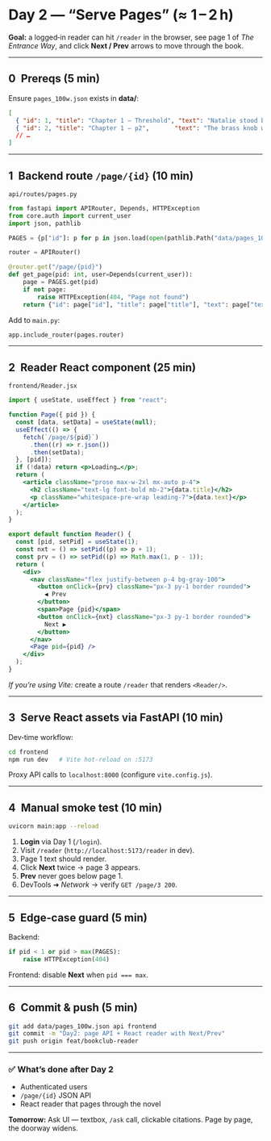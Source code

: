 # Day 2 — “Serve Pages” (≈ 1 – 2 h)

**Goal:** a logged‑in reader can hit `/reader` in the browser, see page 1 of *The Entrance Way*, and click **Next / Prev** arrows to move through the book.

---

## 0 Prereqs (5 min)

Ensure `pages_100w.json` exists in **data/**:

```json
[
  { "id": 1, "title": "Chapter 1 — Threshold", "text": "Natalie stood before…" },
  { "id": 2, "title": "Chapter 1 — p2",       "text": "The brass knob was…" }
  // …
]
```

---

## 1 Backend route `/page/{id}` (10 min)

`api/routes/pages.py`

```python
from fastapi import APIRouter, Depends, HTTPException
from core.auth import current_user
import json, pathlib

PAGES = {p["id"]: p for p in json.load(open(pathlib.Path("data/pages_100w.json")))}

router = APIRouter()

@router.get("/page/{pid}")
def get_page(pid: int, user=Depends(current_user)):
    page = PAGES.get(pid)
    if not page:
        raise HTTPException(404, "Page not found")
    return {"id": page["id"], "title": page["title"], "text": page["text"]}
```

Add to `main.py`:

```python
app.include_router(pages.router)
```

---

## 2 Reader React component (25 min)

`frontend/Reader.jsx`

```jsx
import { useState, useEffect } from "react";

function Page({ pid }) {
  const [data, setData] = useState(null);
  useEffect(() => {
    fetch(`/page/${pid}`)
      .then((r) => r.json())
      .then(setData);
  }, [pid]);
  if (!data) return <p>Loading…</p>;
  return (
    <article className="prose max-w-2xl mx-auto p-4">
      <h2 className="text-lg font-bold mb-2">{data.title}</h2>
      <p className="whitespace-pre-wrap leading-7">{data.text}</p>
    </article>
  );
}

export default function Reader() {
  const [pid, setPid] = useState(1);
  const nxt = () => setPid((p) => p + 1);
  const prv = () => setPid((p) => Math.max(1, p - 1));
  return (
    <div>
      <nav className="flex justify-between p-4 bg-gray-100">
        <button onClick={prv} className="px-3 py-1 border rounded">
          ◀ Prev
        </button>
        <span>Page {pid}</span>
        <button onClick={nxt} className="px-3 py-1 border rounded">
          Next ▶
        </button>
      </nav>
      <Page pid={pid} />
    </div>
  );
}
```

*If you’re using Vite:* create a route `/reader` that renders `<Reader/>`.

---

## 3 Serve React assets via FastAPI (10 min)

Dev‑time workflow:

```bash
cd frontend
npm run dev   # Vite hot‑reload on :5173
```

Proxy API calls to `localhost:8000` (configure `vite.config.js`).

---

## 4 Manual smoke test (10 min)

```bash
uvicorn main:app --reload
```

1. **Login** via Day 1 (`/login`).
2. Visit `/reader` (`http://localhost:5173/reader` in dev).
3. Page 1 text should render.
4. Click **Next** twice → page 3 appears.
5. **Prev** never goes below page 1.
6. DevTools ➜ *Network* → verify `GET /page/3 200`.

---

## 5 Edge‑case guard (5 min)

Backend:

```python
if pid < 1 or pid > max(PAGES):
    raise HTTPException(404)
```

Frontend: disable **Next** when `pid === max`.

---

## 6 Commit & push (5 min)

```bash
git add data/pages_100w.json api frontend
git commit -m "Day2: page API + React reader with Next/Prev"
git push origin feat/bookclub-reader
```

---

### ✅ What’s done after Day 2

* Authenticated users
* `/page/{id}` JSON API
* React reader that pages through the novel

**Tomorrow:** Ask UI — textbox, `/ask` call, clickable citations.
Page by page, the doorway widens.
